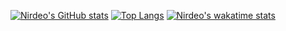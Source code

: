 [![Nirdeo's GitHub stats](https://github-readme-stats.vercel.app/api?username=Nirdeo&count_private=true&show_icons=true)](https://github.com/anuraghazra/github-readme-stats)
[![Top Langs](https://github-readme-stats.vercel.app/api/top-langs/?username=Nirdeo&layout=compact)](https://github.com/anuraghazra/github-readme-stats)
[![Nirdeo's wakatime stats](https://github-readme-stats.vercel.app/api/wakatime?username=Nirdeo)](https://github.com/anuraghazra/github-readme-stats)

